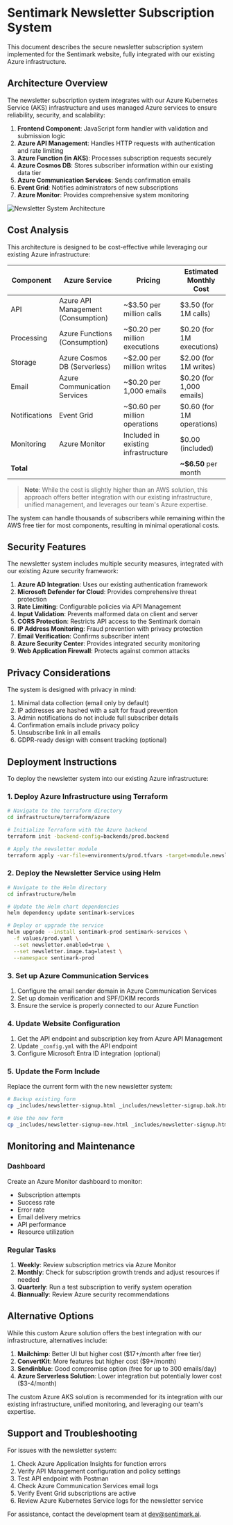 # Sentimark Newsletter Subscription System

This document describes the secure newsletter subscription system implemented for the Sentimark website, fully integrated with our existing Azure infrastructure.

## Architecture Overview

The newsletter subscription system integrates with our Azure Kubernetes Service (AKS) infrastructure and uses managed Azure services to ensure reliability, security, and scalability:

1. **Frontend Component**: JavaScript form handler with validation and submission logic
2. **Azure API Management**: Handles HTTP requests with authentication and rate limiting
3. **Azure Function (in AKS)**: Processes subscription requests securely
4. **Azure Cosmos DB**: Stores subscriber information within our existing data tier
5. **Azure Communication Services**: Sends confirmation emails
6. **Event Grid**: Notifies administrators of new subscriptions
7. **Azure Monitor**: Provides comprehensive system monitoring

![Newsletter System Architecture](../assets/images/newsletter-azure-architecture.png)

## Cost Analysis

This architecture is designed to be cost-effective while leveraging our existing Azure infrastructure:

| Component | Azure Service | Pricing | Estimated Monthly Cost |
|-----------|--------------|---------|------------------------|
| API | Azure API Management (Consumption) | ~$3.50 per million calls | $3.50 (for 1M calls) |
| Processing | Azure Functions (Consumption) | ~$0.20 per million executions | $0.20 (for 1M executions) |
| Storage | Azure Cosmos DB (Serverless) | ~$2.00 per million writes | $2.00 (for 1M writes) |
| Email | Azure Communication Services | ~$0.20 per 1,000 emails | $0.20 (for 1,000 emails) |
| Notifications | Event Grid | ~$0.60 per million operations | $0.60 (for 1M operations) |
| Monitoring | Azure Monitor | Included in existing infrastructure | $0.00 (included) |
| **Total** | | | **~$6.50** per month |

> **Note**: While the cost is slightly higher than an AWS solution, this approach offers better integration with our existing infrastructure, unified management, and leverages our team's Azure expertise.

The system can handle thousands of subscribers while remaining within the AWS free tier for most components, resulting in minimal operational costs.

## Security Features

The newsletter system includes multiple security measures, integrated with our existing Azure security framework:

1. **Azure AD Integration**: Uses our existing authentication framework
2. **Microsoft Defender for Cloud**: Provides comprehensive threat protection
3. **Rate Limiting**: Configurable policies via API Management
4. **Input Validation**: Prevents malformed data on client and server
5. **CORS Protection**: Restricts API access to the Sentimark domain
6. **IP Address Monitoring**: Fraud prevention with privacy protection
7. **Email Verification**: Confirms subscriber intent
8. **Azure Security Center**: Provides integrated security monitoring
9. **Web Application Firewall**: Protects against common attacks

## Privacy Considerations

The system is designed with privacy in mind:

1. Minimal data collection (email only by default)
2. IP addresses are hashed with a salt for fraud prevention
3. Admin notifications do not include full subscriber details
4. Confirmation emails include privacy policy
5. Unsubscribe link in all emails
6. GDPR-ready design with consent tracking (optional)

## Deployment Instructions

To deploy the newsletter system into our existing Azure infrastructure:

### 1. Deploy Azure Infrastructure using Terraform

```bash
# Navigate to the terraform directory
cd infrastructure/terraform/azure

# Initialize Terraform with the Azure backend
terraform init -backend-config=backends/prod.backend

# Apply the newsletter module
terraform apply -var-file=environments/prod.tfvars -target=module.newsletter
```

### 2. Deploy the Newsletter Service using Helm

```bash
# Navigate to the Helm directory
cd infrastructure/helm

# Update the Helm chart dependencies
helm dependency update sentimark-services

# Deploy or upgrade the service
helm upgrade --install sentimark-prod sentimark-services \
  -f values/prod.yaml \
  --set newsletter.enabled=true \
  --set newsletter.image.tag=latest \
  --namespace sentimark-prod
```

### 3. Set up Azure Communication Services

1. Configure the email sender domain in Azure Communication Services
2. Set up domain verification and SPF/DKIM records
3. Ensure the service is properly connected to our Azure Function

### 4. Update Website Configuration

1. Get the API endpoint and subscription key from Azure API Management
2. Update `_config.yml` with the API endpoint
3. Configure Microsoft Entra ID integration (optional)

### 5. Update the Form Include

Replace the current form with the new newsletter system:

```bash
# Backup existing form
cp _includes/newsletter-signup.html _includes/newsletter-signup.bak.html

# Use the new form
cp _includes/newsletter-signup-new.html _includes/newsletter-signup.html
```

## Monitoring and Maintenance

### Dashboard

Create an Azure Monitor dashboard to monitor:

- Subscription attempts
- Success rate
- Error rate
- Email delivery metrics
- API performance
- Resource utilization

### Regular Tasks

1. **Weekly**: Review subscription metrics via Azure Monitor
2. **Monthly**: Check for subscription growth trends and adjust resources if needed
3. **Quarterly**: Run a test subscription to verify system operation
4. **Biannually**: Review Azure security recommendations

## Alternative Options

While this custom Azure solution offers the best integration with our infrastructure, alternatives include:

1. **Mailchimp**: Better UI but higher cost ($17+/month after free tier)
2. **ConvertKit**: More features but higher cost ($9+/month)
3. **Sendinblue**: Good compromise option (free for up to 300 emails/day)
4. **Azure Serverless Solution**: Lower integration but potentially lower cost ($3-4/month)

The custom Azure AKS solution is recommended for its integration with our existing infrastructure, unified monitoring, and leveraging our team's expertise.

## Support and Troubleshooting

For issues with the newsletter system:

1. Check Azure Application Insights for function errors
2. Verify API Management configuration and policy settings
3. Test API endpoint with Postman
4. Check Azure Communication Services email logs
5. Verify Event Grid subscriptions are active
6. Review Azure Kubernetes Service logs for the newsletter service

For assistance, contact the development team at dev@sentimark.ai.
